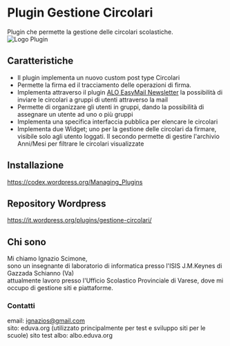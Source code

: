 # Plugin Gestione Circolari
Plugin che permette la gestione delle circolari scolastiche.<br />
![Logo Plugin](https://ps.w.org/gestione-circolari/assets/banner-772x250.png)

## Caratteristiche
* Il plugin implementa un nuovo custom post type Circolari<br />
* Permette la firma ed il tracciamento delle operazioni di firma.<br />
* Implementa attraverso il plugin <a href="https://it.wordpress.org/plugins/alo-easymail/">ALO EasyMail Newsletter</a> la possibilità di inviare le circolari a gruppi di utenti attraverso la mail<br />
* Permette di organizzare gli utenti in gruppi, dando la possibilità di assegnare un utente ad uno o più gruppi
* Implementa una specifica interfaccia pubblica per elencare le circolari
* Implementa due Widget; uno per la gestione delle circolari da firmare, visibile solo agli utento loggati. Il secondo permette di gestire l'archivio Anni/Mesi per filtrare le circolari visualizzate

## Installazione
https://codex.wordpress.org/Managing_Plugins

## Repository Wordpress
https://it.wordpress.org/plugins/gestione-circolari/

## Chi sono
Mi chiamo Ignazio Scimone,<br />
sono un insegnante di laboratorio di informatica presso l'ISIS J.M.Keynes di Gazzada Schianno (Va)<br />
attualmente lavoro presso l'Ufficio Scolastico Provinciale di Varese, dove mi occupo di gestione siti e piattaforme.<br />

### Contatti
email: ignazios@gmail.com<br />
sito: eduva.org (utilizzato principalmente per test e sviluppo siti per le scuole)
sito test albo: albo.eduva.org
